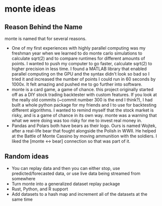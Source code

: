 # monte ideas

## Reason Behind the Name

monte is named that for several reasons.

* One of my first experiences with highly parallel computing was my freshman year when we learned to do monte carlo simulations to calculate sqrt(2) and to compare runtimes for different amounts of points. I wanted to push my computer to go faster, calculate sqrt(2) to higher precision in less time. I found a MATLAB library that enabled parallel computing on the GPU and the syntax didn't look so bad so I tried it and increased the number of points I could run in 60 seconds by 1000x. It felt amazing and pushed me to go further into software.
* monte is a card game, a game of chance. this project originally started off as a DIY stock trading backtester with custom features. If you look at the really old commits (~commit number 300 is the end I think?), I had built a whole python package for my friends and I to use for backtesting different algorithms. I wanted to remind myself that the stock market is risky, and is a game of chance in its own way. monte was a warning that what we were doing was too risky for me to invest real money in.
* Pandas and Polars both have bears as their logo. Ours is named Wojtek, after a real-life bear that fought alongside the Polish in WWII. He helped at the Battle of Monte Cassino by moving ammunition with the soldiers. I liked the [monte <-> bear] connection so that was part of it.

## Random ideas

* You can replay data and then you can either stop, use predicted/forecasted data, or use live data being streamed from somewhere
* Turn monte into a generalized dataset replay package
* Rust, Python, and R support
* Add datasets to a hash map and increment all of the datasets at the same time
